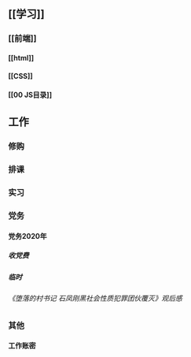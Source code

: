 ## [[学习]]
### [[前端]]
#### [[html]]
#### [[CSS]]
#### [[00 JS目录]]
## 工作
### 修购
### 排课
### 实习
### 党务
#### 党务2020年
##### 收党费
##### 临时
###### 《堕落的村书记 石凤刚黑社会性质犯罪团伙覆灭》观后感
### 其他
#### 工作账密
